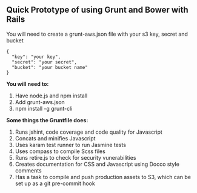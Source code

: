 Quick Prototype of using Grunt and Bower with Rails
--------

You will need to create a grunt-aws.json file with your s3 key, secret and bucket

    {
      "key": "your key",
      "secret": "your secret",
      "bucket": "your bucket name"
    }
    
**You will need to:**

1. Have node.js and npm install
2. Add grunt-aws.json
3. npm install -g grunt-cli

**Some things the Gruntfile does:**

1. Runs jshint, code coverage and code quality for Javascript
2. Concats and minifies Javascript
3. Uses karam test runner to run Jasmine tests
4. Uses compass to compile Scss files
5. Runs retire.js to check for security vunerabilities
6. Creates documentation for CSS and Javascript using Docco style comments
7. Has a task to compile and push production assets to S3, which can be set up as
   a git pre-commit hook
